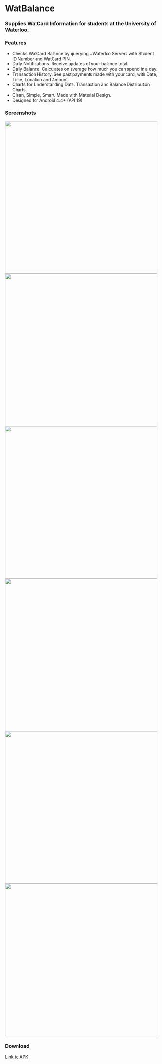 # WatBalance
### Supplies WatCard Information for students at the University of Waterloo.

### Features
* Checks WatCard Balance by querying UWaterloo Servers with Student ID Number and WatCard PIN.
* Daily Notifications. Receive updates of your balance total.
* Daily Balance. Calculates on average how much you can spend in a day.
* Transaction History. See past payments made with your card, with Date, Time, Location and Amount.
* Charts for Understanding Data. Transaction and Balance Distribution Charts.
* Clean, Simple, Smart. Made with Material Design.
* Designed for Android 4.4+ (API 19)

### Screenshots
<img src="https://cloud.githubusercontent.com/assets/14666061/12218551/af216d1a-b6f0-11e5-856f-a2ccaf0956a7.png" height=500>
<img src="https://cloud.githubusercontent.com/assets/14666061/12218558/cea52da2-b6f0-11e5-8801-ab638b4187c5.png" height=500>
<img src="https://cloud.githubusercontent.com/assets/14666061/12218562/dd1bd124-b6f0-11e5-99e7-b520dbde38b7.png" height=500>
<img src="https://cloud.githubusercontent.com/assets/14666061/12218563/f3644bc8-b6f0-11e5-97fc-0be45c92dd68.png" height=500>
<img src="https://cloud.githubusercontent.com/assets/14666061/12218565/ff403c72-b6f0-11e5-8a5a-eda35882bb65.png" height=500>
<img src="https://cloud.githubusercontent.com/assets/14666061/12218568/0ca526de-b6f1-11e5-87c3-8c23c80b8e8b.png" height=500>


### Download
<a href="http://1drv.ms/1J19FzS">Link to APK</a>

